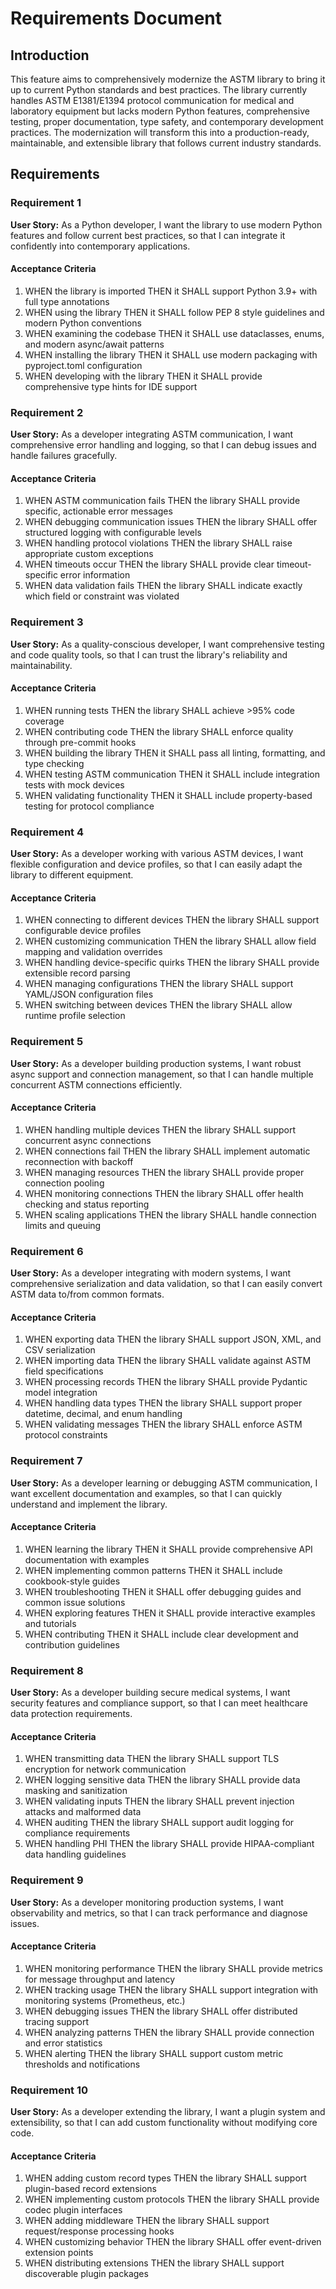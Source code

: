 # Requirements Document

## Introduction

This feature aims to comprehensively modernize the ASTM library to bring it up to current Python standards and best practices. The library currently handles ASTM E1381/E1394 protocol communication for medical and laboratory equipment but lacks modern Python features, comprehensive testing, proper documentation, type safety, and contemporary development practices. The modernization will transform this into a production-ready, maintainable, and extensible library that follows current industry standards.

## Requirements

### Requirement 1

**User Story:** As a Python developer, I want the library to use modern Python features and follow current best practices, so that I can integrate it confidently into contemporary applications.

#### Acceptance Criteria

1. WHEN the library is imported THEN it SHALL support Python 3.9+ with full type annotations
2. WHEN using the library THEN it SHALL follow PEP 8 style guidelines and modern Python conventions
3. WHEN examining the codebase THEN it SHALL use dataclasses, enums, and modern async/await patterns
4. WHEN installing the library THEN it SHALL use modern packaging with pyproject.toml configuration
5. WHEN developing with the library THEN it SHALL provide comprehensive type hints for IDE support

### Requirement 2

**User Story:** As a developer integrating ASTM communication, I want comprehensive error handling and logging, so that I can debug issues and handle failures gracefully.

#### Acceptance Criteria

1. WHEN ASTM communication fails THEN the library SHALL provide specific, actionable error messages
2. WHEN debugging communication issues THEN the library SHALL offer structured logging with configurable levels
3. WHEN handling protocol violations THEN the library SHALL raise appropriate custom exceptions
4. WHEN timeouts occur THEN the library SHALL provide clear timeout-specific error information
5. WHEN data validation fails THEN the library SHALL indicate exactly which field or constraint was violated

### Requirement 3

**User Story:** As a quality-conscious developer, I want comprehensive testing and code quality tools, so that I can trust the library's reliability and maintainability.

#### Acceptance Criteria

1. WHEN running tests THEN the library SHALL achieve >95% code coverage
2. WHEN contributing code THEN the library SHALL enforce quality through pre-commit hooks
3. WHEN building the library THEN it SHALL pass all linting, formatting, and type checking
4. WHEN testing ASTM communication THEN it SHALL include integration tests with mock devices
5. WHEN validating functionality THEN it SHALL include property-based testing for protocol compliance

### Requirement 4

**User Story:** As a developer working with various ASTM devices, I want flexible configuration and device profiles, so that I can easily adapt the library to different equipment.

#### Acceptance Criteria

1. WHEN connecting to different devices THEN the library SHALL support configurable device profiles
2. WHEN customizing communication THEN the library SHALL allow field mapping and validation overrides
3. WHEN handling device-specific quirks THEN the library SHALL provide extensible record parsing
4. WHEN managing configurations THEN the library SHALL support YAML/JSON configuration files
5. WHEN switching between devices THEN the library SHALL allow runtime profile selection

### Requirement 5

**User Story:** As a developer building production systems, I want robust async support and connection management, so that I can handle multiple concurrent ASTM connections efficiently.

#### Acceptance Criteria

1. WHEN handling multiple devices THEN the library SHALL support concurrent async connections
2. WHEN connections fail THEN the library SHALL implement automatic reconnection with backoff
3. WHEN managing resources THEN the library SHALL provide proper connection pooling
4. WHEN monitoring connections THEN the library SHALL offer health checking and status reporting
5. WHEN scaling applications THEN the library SHALL handle connection limits and queuing

### Requirement 6

**User Story:** As a developer integrating with modern systems, I want comprehensive serialization and data validation, so that I can easily convert ASTM data to/from common formats.

#### Acceptance Criteria

1. WHEN exporting data THEN the library SHALL support JSON, XML, and CSV serialization
2. WHEN importing data THEN the library SHALL validate against ASTM field specifications
3. WHEN processing records THEN the library SHALL provide Pydantic model integration
4. WHEN handling data types THEN the library SHALL support proper datetime, decimal, and enum handling
5. WHEN validating messages THEN the library SHALL enforce ASTM protocol constraints

### Requirement 7

**User Story:** As a developer learning or debugging ASTM communication, I want excellent documentation and examples, so that I can quickly understand and implement the library.

#### Acceptance Criteria

1. WHEN learning the library THEN it SHALL provide comprehensive API documentation with examples
2. WHEN implementing common patterns THEN it SHALL include cookbook-style guides
3. WHEN troubleshooting THEN it SHALL offer debugging guides and common issue solutions
4. WHEN exploring features THEN it SHALL provide interactive examples and tutorials
5. WHEN contributing THEN it SHALL include clear development and contribution guidelines

### Requirement 8

**User Story:** As a developer building secure medical systems, I want security features and compliance support, so that I can meet healthcare data protection requirements.

#### Acceptance Criteria

1. WHEN transmitting data THEN the library SHALL support TLS encryption for network communication
2. WHEN logging sensitive data THEN the library SHALL provide data masking and sanitization
3. WHEN validating inputs THEN the library SHALL prevent injection attacks and malformed data
4. WHEN auditing THEN the library SHALL support audit logging for compliance requirements
5. WHEN handling PHI THEN the library SHALL provide HIPAA-compliant data handling guidelines

### Requirement 9

**User Story:** As a developer monitoring production systems, I want observability and metrics, so that I can track performance and diagnose issues.

#### Acceptance Criteria

1. WHEN monitoring performance THEN the library SHALL provide metrics for message throughput and latency
2. WHEN tracking usage THEN the library SHALL support integration with monitoring systems (Prometheus, etc.)
3. WHEN debugging issues THEN the library SHALL offer distributed tracing support
4. WHEN analyzing patterns THEN the library SHALL provide connection and error statistics
5. WHEN alerting THEN the library SHALL support custom metric thresholds and notifications

### Requirement 10

**User Story:** As a developer extending the library, I want a plugin system and extensibility, so that I can add custom functionality without modifying core code.

#### Acceptance Criteria

1. WHEN adding custom record types THEN the library SHALL support plugin-based record extensions
2. WHEN implementing custom protocols THEN the library SHALL provide codec plugin interfaces
3. WHEN adding middleware THEN the library SHALL support request/response processing hooks
4. WHEN customizing behavior THEN the library SHALL offer event-driven extension points
5. WHEN distributing extensions THEN the library SHALL support discoverable plugin packages
